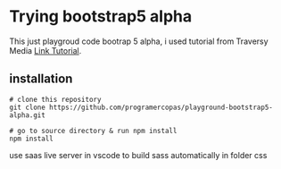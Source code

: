 # Trying bootstrap5 alpha

This just playgroud code bootrap 5 alpha, i used tutorial from Traversy Media [Link Tutorial](https://www.youtube.com/watch?v=I7CfaDYzTVM).

## installation
```
# clone this repository
git clone https://github.com/programercopas/playground-bootstrap5-alpha.git

# go to source directory & run npm install
npm install
```
use saas live server in vscode to build sass automatically in folder css